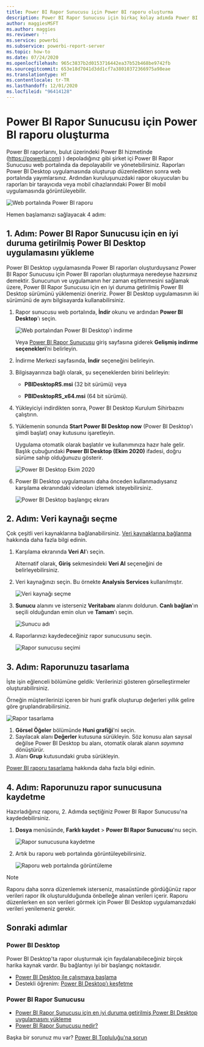 ```yaml
---
title: Power BI Rapor Sunucusu için Power BI raporu oluşturma
description: Power BI Rapor Sunucusu için birkaç kolay adımda Power BI raporu oluşturmayı öğrenin.
author: maggiesMSFT
ms.author: maggies
ms.reviewer: ''
ms.service: powerbi
ms.subservice: powerbi-report-server
ms.topic: how-to
ms.date: 07/24/2020
ms.openlocfilehash: 965c3837b2d0153716442ea37b52b468be9742fb
ms.sourcegitcommit: 653e18d7041d3dd1cf7a38010372366975a98eae
ms.translationtype: HT
ms.contentlocale: tr-TR
ms.lasthandoff: 12/01/2020
ms.locfileid: "96414128"
---
```

# <a name="create-a-power-bi-report-for-power-bi-report-server"></a>Power BI Rapor Sunucusu için Power BI raporu oluşturma
Power BI raporlarını, bulut üzerindeki Power BI hizmetinde (https://powerbi.com) ) depoladığınız gibi şirket içi Power BI Rapor Sunucusu web portalında da depolayabilir ve yönetebilirsiniz. Raporları Power BI Desktop uygulamasında oluşturup düzenledikten sonra web portalında yayımlarsınız. Ardından kuruluşunuzdaki rapor okuyucuları bu raporları bir tarayıcıda veya mobil cihazlarındaki Power BI mobil uygulamasında görüntüleyebilir.

![Web portalında Power BI raporu](media/quickstart-create-powerbi-report/report-server-powerbi-report.png)

Hemen başlamanızı sağlayacak 4 adım:

## <a name="step-1-install-power-bi-desktop-optimized-for-power-bi-report-server"></a>1\. Adım: Power BI Rapor Sunucusu için en iyi duruma getirilmiş Power BI Desktop uygulamasını yükleme

Power BI Desktop uygulamasında Power BI raporları oluşturduysanız Power BI Rapor Sunucusu için Power BI raporları oluşturmaya neredeyse hazırsınız demektir. Sunucunun ve uygulamanın her zaman eşitlenmesini sağlamak üzere, Power BI Rapor Sunucusu için en iyi duruma getirilmiş Power BI Desktop sürümünü yüklemenizi öneririz. Power BI Desktop uygulamasının iki sürümünü de aynı bilgisayarda kullanabilirsiniz.

1. Rapor sunucusu web portalında, **İndir** okunu ve ardından **Power BI Desktop**'ı seçin.

    ![Web portalından Power BI Desktop'ı indirme](media/quickstart-create-powerbi-report/report-server-download-web-portal.png)

    Veya [Power BI Rapor Sunucusu](https://powerbi.microsoft.com/report-server/) giriş sayfasına giderek **Gelişmiş indirme seçenekleri**’ni belirleyin.

2. İndirme Merkezi sayfasında, **İndir** seçeneğini belirleyin.

3. Bilgisayarınıza bağlı olarak, şu seçeneklerden birini belirleyin:

    - **PBIDesktopRS.msi** (32 bit sürümü) veya

    - **PBIDesktopRS_x64.msi** (64 bit sürümü).

4. Yükleyiciyi indirdikten sonra, Power BI Desktop Kurulum Sihirbazını çalıştırın.

2. Yüklemenin sonunda **Start Power BI Desktop now** (Power BI Desktop'ı şimdi başlat) onay kutusunu işaretleyin.
   
    Uygulama otomatik olarak başlatılır ve kullanımınıza hazır hale gelir. Başlık çubuğundaki **Power BI Desktop (Ekim 2020)** ifadesi, doğru sürüme sahip olduğunuzu gösterir.

    ![Power BI Desktop Ekim 2020](media/quickstart-create-powerbi-report/power-bi-report-server-desktop-may-2020.png)

3. Power BI Desktop uygulamasını daha önceden kullanmadıysanız karşılama ekranındaki videoları izlemek isteyebilirsiniz.
   
    ![Power BI Desktop başlangıç ekranı](media/quickstart-create-powerbi-report/report-server-powerbi-desktop-start.png)

## <a name="step-2-select-a-data-source"></a>2\. Adım: Veri kaynağı seçme
Çok çeşitli veri kaynaklarına bağlanabilirsiniz. [Veri kaynaklarına bağlanma](connect-data-sources.md) hakkında daha fazla bilgi edinin.

1. Karşılama ekranında **Veri Al**'ı seçin.
   
    Alternatif olarak, **Giriş** sekmesindeki **Veri Al** seçeneğini de belirleyebilirsiniz.
2. Veri kaynağınızı seçin. Bu örnekte **Analysis Services** kullanılmıştır.
   
    ![Veri kaynağı seçme](media/quickstart-create-powerbi-report/power-bi-report-server-get-data-ssas.png)
3. **Sunucu** alanını ve isterseniz **Veritabanı** alanını doldurun. **Canlı bağlan**'ın seçili olduğundan emin olun ve **Tamam**'ı seçin.
   
    ![Sunucu adı](media/quickstart-create-powerbi-report/report-server-ssas-server-name.png)
4. Raporlarınızı kaydedeceğiniz rapor sunucusunu seçin.
   
    ![Rapor sunucusu seçimi](media/quickstart-create-powerbi-report/report-server-select-server.png)

## <a name="step-3-design-your-report"></a>3\. Adım: Raporunuzu tasarlama
İşte işin eğlenceli bölümüne geldik: Verilerinizi gösteren görselleştirmeler oluşturabilirsiniz.

Örneğin müşterilerinizi içeren bir huni grafik oluşturup değerleri yıllık gelire göre gruplandırabilirsiniz.

![Rapor tasarlama](media/quickstart-create-powerbi-report/report-server-create-funnel.png)

1. **Görsel Öğeler** bölümünde **Huni grafiği**'ni seçin.
2. Sayılacak alanı **Değerler** kutusuna sürükleyin. Söz konusu alan sayısal değilse Power BI Desktop bu alanı, otomatik olarak alanın *sayımına* dönüştürür.
3. Alanı **Grup** kutusundaki gruba sürükleyin.

[Power BI raporu tasarlama](../create-reports/desktop-report-view.md) hakkında daha fazla bilgi edinin.

## <a name="step-4-save-your-report-to-the-report-server"></a>4\. Adım: Raporunuzu rapor sunucusuna kaydetme
Hazırladığınız raporu, 2. Adımda seçtiğiniz Power BI Rapor Sunucusu'na kaydedebilirsiniz.

1. **Dosya** menüsünde, **Farklı kaydet** > **Power BI Rapor Sunucusu**'nu seçin.
   
    ![Rapor sunucusuna kaydetme](media/quickstart-create-powerbi-report/report-server-save-as-powerbi-report-server.png)
2. Artık bu raporu web portalında görüntüleyebilirsiniz.
   
    ![Raporu web portalında görüntüleme](media/quickstart-create-powerbi-report/report-server-powerbi-report.png)
    
> [!NOTE]
> Raporu daha sonra düzenlemek isterseniz, masaüstünde gördüğünüz rapor verileri rapor ilk oluşturulduğunda önbelleğe alınan verileri içerir.  Raporu düzenlerken en son verileri görmek için Power BI Desktop uygulamanızdaki verileri yenilemeniz gerekir.

## <a name="next-steps"></a>Sonraki adımlar
### <a name="power-bi-desktop"></a>Power BI Desktop
Power BI Desktop'ta rapor oluşturmak için faydalanabileceğiniz birçok harika kaynak vardır. Bu bağlantıyı iyi bir başlangıç noktasıdır.

* [Power BI Desktop ile çalışmaya başlama](../fundamentals/desktop-getting-started.md)
* Destekli öğrenim: [Power BI Desktop’ı keşfetme](/learn/modules/get-data-power-bi/2-getting-started-power-bi-desktop)

### <a name="power-bi-report-server"></a>Power BI Rapor Sunucusu
* [Power BI Rapor Sunucusu için en iyi duruma getirilmiş Power BI Desktop uygulamasını yükleme](install-powerbi-desktop.md)  
* [Power BI Rapor Sunucusu nedir?](get-started.md)  

Başka bir sorunuz mu var? [Power BI Topluluğu'na sorun](https://community.powerbi.com/)
